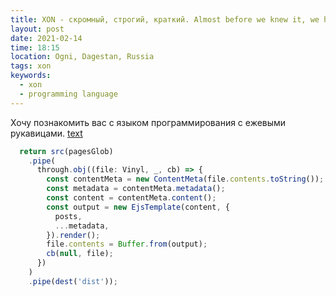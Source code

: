 ```yaml
---
title: XON - скромный, строгий, краткий. Almost before we knew it, we had left the ground
layout: post
date: 2021-02-14
time: 18:15
location: Ogni, Dagestan, Russia
tags: xon
keywords:
  - xon
  - programming language
---
```


Хочу познакомить вас с языком программирования с ежевыми рукавицами. [text](https://link)

<!--more-->

```js
  return src(pagesGlob)
    .pipe(
      through.obj((file: Vinyl, _, cb) => {
        const contentMeta = new ContentMeta(file.contents.toString());
        const metadata = contentMeta.metadata();
        const content = contentMeta.content();
        const output = new EjsTemplate(content, {
          posts,
          ...metadata,
        }).render();
        file.contents = Buffer.from(output);
        cb(null, file);
      })
    )
    .pipe(dest('dist'));
```
